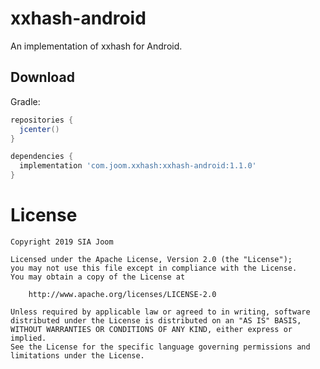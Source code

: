 xxhash-android
==============

An implementation of xxhash for Android.

Download
--------
Gradle:
```groovy
repositories {
  jcenter()
}

dependencies {
  implementation 'com.joom.xxhash:xxhash-android:1.1.0'
}
```

License
=======
    Copyright 2019 SIA Joom

    Licensed under the Apache License, Version 2.0 (the "License");
    you may not use this file except in compliance with the License.
    You may obtain a copy of the License at

        http://www.apache.org/licenses/LICENSE-2.0

    Unless required by applicable law or agreed to in writing, software
    distributed under the License is distributed on an "AS IS" BASIS,
    WITHOUT WARRANTIES OR CONDITIONS OF ANY KIND, either express or implied.
    See the License for the specific language governing permissions and
    limitations under the License.
